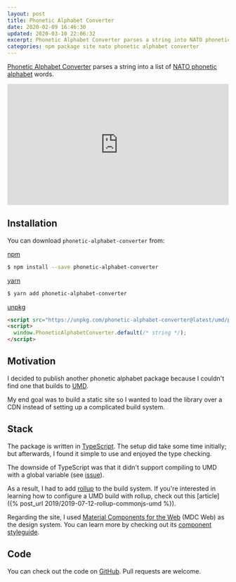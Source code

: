 ```yaml
---
layout: post
title: Phonetic Alphabet Converter
date: 2020-02-09 16:46:30
updated: 2020-03-10 22:06:32
excerpt: Phonetic Alphabet Converter parses a string into NATO phonetic alphabet words.
categories: npm package site nato phonetic alphabet converter
---
```


[Phonetic Alphabet Converter](https://remarkablemark.org/phonetic-alphabet-converter/) parses a string into a list of [NATO phonetic alphabet](https://en.wikipedia.org/wiki/NATO_phonetic_alphabet) words.

<iframe src="https://remarkablemark.org/phonetic-alphabet-converter/" frameBorder="0" width="100%" height="275px"></iframe>

## Installation

You can download `phonetic-alphabet-converter` from:

[npm](https://www.npmjs.com/package/phonetic-alphabet-converter)

```sh
$ npm install --save phonetic-alphabet-converter
```

[yarn](https://yarnpkg.com/package/phonetic-alphabet-converter)

```sh
$ yarn add phonetic-alphabet-converter
```

[unpkg](https://unpkg.com/phonetic-alphabet-converter/)

```html
<script src="https://unpkg.com/phonetic-alphabet-converter@latest/umd/phonetic-alphabet-converter.js"></script>
<script>
  window.PhoneticAlphabetConverter.default(/* string */);
</script>
```

## Motivation

I decided to publish another phonetic alphabet package because I couldn't find one that builds to [UMD](https://github.com/umdjs/umd).

My end goal was to build a static site so I wanted to load the library over a CDN instead of setting up a complicated build system.

## Stack

The package is written in [TypeScript](https://www.typescriptlang.org/). The setup did take some time initially; but afterwards, I found it simple to use and enjoyed the type checking.

The downside of TypeScript was that it didn't support compiling to UMD with a global variable (see [issue](https://github.com/microsoft/TypeScript/issues/8436)).

As a result, I had to add [rollup](https://rollupjs.org/) to the build system. If you're interested in learning how to configure a UMD build with rollup, check out this [article]({% post_url 2019/2019-07-12-rollup-commonjs-umd %}).

Regarding the site, I used [Material Components for the Web](https://github.com/material-components/material-components-web) (MDC Web) as the design system. You can learn more by checking out its [component styleguide](https://material-components.github.io/material-components-web-catalog/).

## Code

You can check out the code on [GitHub](https://github.com/remarkablemark/phonetic-alphabet-converter). Pull requests are welcome.
